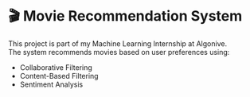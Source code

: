 # 🎬 Movie Recommendation System

This project is part of my Machine Learning Internship at Algonive.  
The system recommends movies based on user preferences using:
- Collaborative Filtering  
- Content-Based Filtering  
- Sentiment Analysis  
